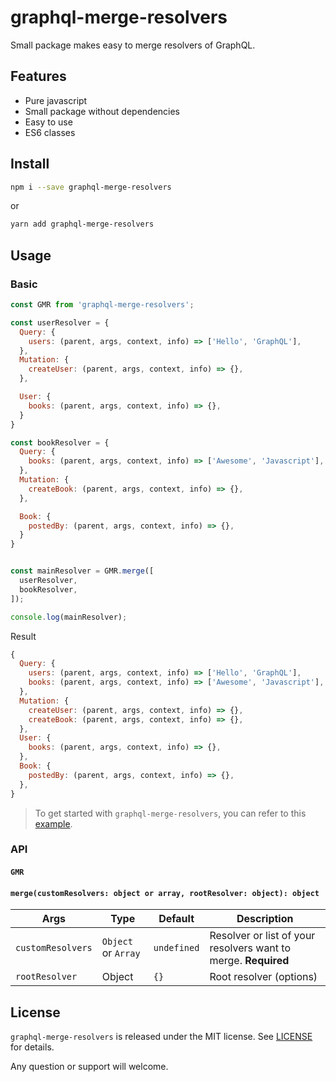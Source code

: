 # graphql-merge-resolvers
Small package makes easy to merge resolvers of GraphQL.

## Features
- Pure javascript
- Small package without dependencies
- Easy to use
- ES6 classes

## Install
```sh
npm i --save graphql-merge-resolvers
```
or
```sh
yarn add graphql-merge-resolvers
```

## Usage
### Basic 
```javascript
const GMR from 'graphql-merge-resolvers';

const userResolver = {
  Query: { 
    users: (parent, args, context, info) => ['Hello', 'GraphQL'],
  },
  Mutation: {
    createUser: (parent, args, context, info) => {},
  },

  User: {
    books: (parent, args, context, info) => {},
  }
}

const bookResolver = {
  Query: { 
    books: (parent, args, context, info) => ['Awesome', 'Javascript'],
  },
  Mutation: {
    createBook: (parent, args, context, info) => {},
  },

  Book: {
    postedBy: (parent, args, context, info) => {},
  }
}


const mainResolver = GMR.merge([
  userResolver,
  bookResolver,
]);

console.log(mainResolver);
```

Result
```javascript
{
  Query: {
    users: (parent, args, context, info) => ['Hello', 'GraphQL'],
    books: (parent, args, context, info) => ['Awesome', 'Javascript'],
  },
  Mutation: {
    createUser: (parent, args, context, info) => {},
    createBook: (parent, args, context, info) => {},
  },
  User: {
    books: (parent, args, context, info) => {},
  },
  Book: {
    postedBy: (parent, args, context, info) => {},
  },
}
```

> To get started with `graphql-merge-resolvers`, you can refer to this [example](https://github.com/havinhthai/graphql-apollo-prisma-example).

### API
#### `GMR`
#### `merge(customResolvers: object or array, rootResolver: object): object`
| Args                         | Type                                                            | Default | Description                                                                                                                                                                                                                                              |
| --------------------------- | --------------------------------------------------------------- | ------- | ------------------------------------------------------------------------------------------------------------------------------------------------------------------------------------------------------------------------------------------------- |
| `customResolvers`                  | `Object` or `Array` | `undefined`  | Resolver or list of your resolvers want to merge. **Required**                                              |
| `rootResolver`                     | Object              | `{}`         | Root resolver (options)  |
     

## License
`graphql-merge-resolvers` is released under the MIT license. See [LICENSE](LICENSE) for details.  
  
Any question or support will welcome.
